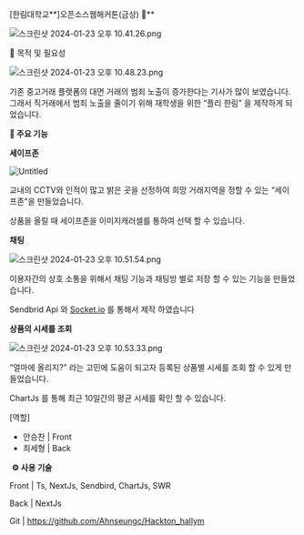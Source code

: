 [한림대학교**]오픈소스웹해커톤(금상) 🥇**

![스크린샷 2024-01-23 오후 10.41.26.png](https://prod-files-secure.s3.us-west-2.amazonaws.com/4d825104-fe89-4ebe-9308-342789c00893/7fc2353a-28c8-4d4d-beef-8dfc7e736cb6/%E1%84%89%E1%85%B3%E1%84%8F%E1%85%B3%E1%84%85%E1%85%B5%E1%86%AB%E1%84%89%E1%85%A3%E1%86%BA_2024-01-23_%E1%84%8B%E1%85%A9%E1%84%92%E1%85%AE_10.41.26.png)

**🔎** 목적 및 필요성

![스크린샷 2024-01-23 오후 10.48.23.png](https://prod-files-secure.s3.us-west-2.amazonaws.com/4d825104-fe89-4ebe-9308-342789c00893/05aa10ca-5485-4c6e-83d6-1584d95353ea/%E1%84%89%E1%85%B3%E1%84%8F%E1%85%B3%E1%84%85%E1%85%B5%E1%86%AB%E1%84%89%E1%85%A3%E1%86%BA_2024-01-23_%E1%84%8B%E1%85%A9%E1%84%92%E1%85%AE_10.48.23.png)

기존 중고거래 플랫폼의 대면 거래의 범죄 노출이 증가한다는 기사가 많이 보였습니다. 그래서 직거래에서 범죄 노출을 줄이기 위해 재학생을 위한 “플리 한림” 을 제작하게 되었습니다.

**📌 주요 기능**

**세이프존**

![Untitled](https://prod-files-secure.s3.us-west-2.amazonaws.com/4d825104-fe89-4ebe-9308-342789c00893/2bf0bad1-6e45-4228-99b3-ea90e22e4d9e/Untitled.png)

교내의 CCTV와 인적이 많고 밝은 곳을 선정하여 희망 거래지역을 정할 수 있는 “세이프존”을 만들었습니다.

상품을 올릴 때 세이프존을 이미지캐러셀를 통하여 선택 할 수 있습니다.

**채팅**

![스크린샷 2024-01-23 오후 10.51.54.png](https://prod-files-secure.s3.us-west-2.amazonaws.com/4d825104-fe89-4ebe-9308-342789c00893/9cf3375f-f067-4d3d-87c2-530cc7675779/%E1%84%89%E1%85%B3%E1%84%8F%E1%85%B3%E1%84%85%E1%85%B5%E1%86%AB%E1%84%89%E1%85%A3%E1%86%BA_2024-01-23_%E1%84%8B%E1%85%A9%E1%84%92%E1%85%AE_10.51.54.png)

이용자간의 상호 소통을 위해서 채팅 기능과 채팅방 별로 저장 할 수 있는 기능을 만들었습니다.

Sendbrid Api 와 [Socket.io](http://Socket.io) 를 통해서 제작 하였습니다

**상품의 시세를 조회**

![스크린샷 2024-01-23 오후 10.53.33.png](https://prod-files-secure.s3.us-west-2.amazonaws.com/4d825104-fe89-4ebe-9308-342789c00893/d4e73840-51f7-4939-ac8c-3555f7a10af5/%E1%84%89%E1%85%B3%E1%84%8F%E1%85%B3%E1%84%85%E1%85%B5%E1%86%AB%E1%84%89%E1%85%A3%E1%86%BA_2024-01-23_%E1%84%8B%E1%85%A9%E1%84%92%E1%85%AE_10.53.33.png)

“얼마에 올리지?” 라는 고민에 도움이 되고자 등록된 상품별 시세를 조회 할 수 있게 만들었습니다.

ChartJs 를 통해 최근 10일간의 평균 시세를 확인 할 수 있습니다.

[역할] 

- 안승찬  |  Front
- 최세형  |  Back

 **⚙️ 사용 기술**

Front | Ts, NextJs, Sendbird, ChartJs, SWR

Back | NextJs

Git | https://github.com/Ahnseungc/Hackton_hallym
